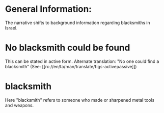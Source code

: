 # General Information:

The narrative shifts to background information regarding blacksmiths in Israel.

# No blacksmith could be found

This can be stated in active form. Alternate translation: "No one could find a blacksmith" (See: [[rc://en/ta/man/translate/figs-activepassive]])

# blacksmith

Here "blacksmith" refers to someone who made or sharpened metal tools and weapons.

